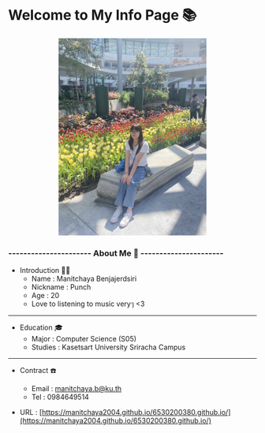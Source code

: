 # Welcome to My Info Page 📚 
<div style="text-align: center;">
 <img src="IMG_5122.jpeg" alt="punch" width="300" />
</div>
 <h3>---------------------- About Me 🪪 ----------------------</h3>


- Introduction 🧸✨
  - Name : Manitchaya Benjajerdsiri 
  - Nickname : Punch 
  - Age : 20 
  - Love to listening to music veryๆ <3

----------------------------------------------------------------------

- Education 🎓
  - Major : Computer Science (S05) 
  - Studies : Kasetsart University Sriracha Campus
  
-----------------------------------------------------------------------

- Contract ☎️
  - Email : manitchaya.b@ku.th
  - Tel : 0984649514

- URL : [https://manitchaya2004.github.io/6530200380.github.io/](https://manitchaya2004.github.io/6530200380.github.io/)
